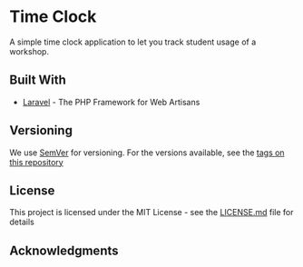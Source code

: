 # Time Clock

A simple time clock application to let you track student usage of a workshop.

## Built With

-   [Laravel](https://laravel.com) - The PHP Framework for Web Artisans

## Versioning

We use [SemVer](http://semver.org/) for versioning. For the versions available, see the [tags on this repository](https://github.com/nevinsm/time-clock)

## License

This project is licensed under the MIT License - see the [LICENSE.md](LICENSE.md) file for details

## Acknowledgments
